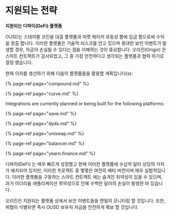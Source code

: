 # 지원되는 전략

**지원되는 디파이(DeFi) 플랫폼**

OUSD는 스테이블 코인을 대출 플랫폼과 마켓 메이커 유동성 풀에 입금 함으로써 수익을 창출 합니다. 이러한 플랫폼은 기술적 리스크를 안고 있으며 중대한 보안 이벤트가 발생할 경우, 자금이 손실될 수 있다는 점을 이해하는 것이 중요합니다. 오리진(Origin) 은 스마트 컨트랙트가 감사되었고, 그 중 가장 안전하다고 생각되는 플랫폼과 협력 하기로 결정 했습니다.

현재 이자를 생산하기 위해 다음의 플랫폼들을 활용할 계획입니다\(s\):

{% page-ref page="compound.md" %}

{% page-ref page="curve.md" %}

Integrations are currently planned or being built for the following platforms:

{% page-ref page="aave.md" %}

{% page-ref page="dydx.md" %}

{% page-ref page="uniswap.md" %}

{% page-ref page="balancer.md" %}

{% page-ref page="yearn.finance.md" %}

디파이(DeFi) 는 매우 빠르게 성장했고 현재 이러한 플랫폼에 수십억 달러 상당의 가치가 예치되어 있지만, 이러한 프로젝트 중 몇몇은 여전히 베타 버전이며 매우 실험적입니다. 이러한 플랫폼을 구동하는 스마트 컨트랙트 에는 숨겨진 취약성이 있을 수 있으며, 과거 이더리움 애플리케이션 취약성으로 인해 수백만 달러의 손실이 발생한 바 있습니다.

오리진은 지원되는 플랫폼 상에서 보안 이벤트들을 면밀히 모니터링 할 것입니다. 또한, 위협이 식별되면 즉시 OUSD 보유자 자금을 안전하게 확보 할 것입니다.



